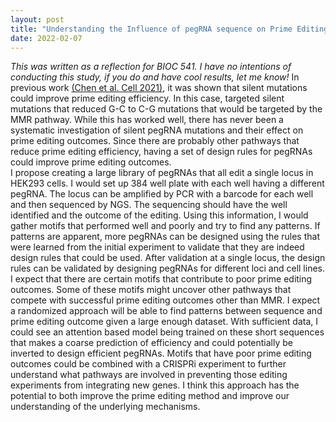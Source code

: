 ```yaml
---
layout: post
title: "Understanding the Influence of pegRNA sequence on Prime Editing outcomes"
date: 2022-02-07
---
```

*This was written as a reflection for BIOC 541. I have no intentions of conducting this study, if you do and have cool results, let me know!*
In previous work <a href="https://www.sciencedirect.com/science/article/pii/S0092867421010655?via%3Dihub">(Chen et al. Cell 2021)</a>, it was shown that silent mutations could improve prime editing efficiency. In this case, targeted silent mutations that reduced G-C to C-G mutations that would be targeted by the MMR pathway. While this has worked well, there has never been a systematic investigation of silent pegRNA mutations and their effect on prime editing outcomes. Since there are probably other pathways that reduce prime editing efficiency, having a set of design rules for pegRNAs could improve prime editing outcomes.  
I propose creating a large library of pegRNAs that all edit a single locus in HEK293 cells. I would set up 384 well plate with each well having a different pegRNA. The locus can be amplified by PCR with a barcode for each well and then sequenced by NGS. The sequencing should have the well identified and the outcome of the editing. Using this information, I would gather motifs that performed well and poorly and try to find any patterns. If patterns are apparent, more pegRNAs can be designed using the rules that were learned from the initial experiment to validate that they are indeed design rules that could be used. After validation at a single locus, the design rules can be validated by designing  pegRNAs for different loci and cell lines.
I expect that there are certain motifs that contribute to poor prime editing outcomes. Some of these motifs might uncover other pathways that compete with successful prime editing outcomes other than MMR. I expect a randomized approach will be able to find patterns between sequence and prime editing outcome given a large enough dataset. With sufficient data, I could see an attention based model being trained on these short sequences that makes a coarse prediction of efficiency and could potentially be inverted to design efficient pegRNAs. 
Motifs that have poor prime editing outcomes could be combined with a CRISPRi experiment to further understand what pathways are involved in preventing those editing experiments from integrating new genes. I think this approach has the potential to both improve the prime editing method and improve our understanding of the underlying mechanisms. 


